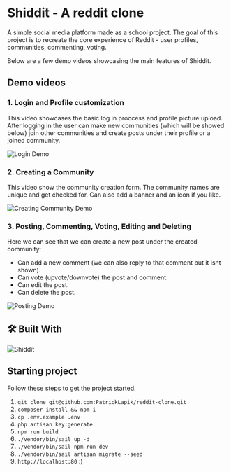 # Shiddit - A reddit clone

A simple social media platform made as a school project.
The goal of this project is to recreate the core experience of Reddit - user profiles, communities, commenting, voting.

Below are a few demo videos showcasing the main features of Shiddit.

## Demo videos

### 1. Login and Profile customization

This video showcases the basic log in proccess and profile picture upload. After logging in the user can make new communities (which will be showed below) join other communities and create posts under their profile or a joined community.

![Login Demo](../assets/login.gif?raw=true)

### 2. Creating a Community

This video show the community creation form. The community names are unique and get checked for. Can also add a banner and an icon if you like.

![Creating Community Demo](../assets/create-community.gif?raw=true)

### 3. Posting, Commenting, Voting, Editing and Deleting

Here we can see that we can create a new post under the created community:

- Can add a new comment (we can also reply to that comment but it isnt shown).
- Can vote (upvote/downvote) the post and comment.
- Can edit the post.
- Can delete the post.

![Posting Demo](../assets/community-interaction.gif?raw=true)

## 🛠 Built With

![Shiddit](https://github-readme-tech-stack.vercel.app/api/cards?title=Shiddit&lineCount=1&hideTitle=true&bg=%230D1117&badge=%23161B22&border=%2321262D&titleColor=%2358A6FF&line1=Laravel%2CLaravel%2Ccb2e2e%3Breact%2CReact%2C3fd4d9%3BMariaDb%2CMariaDB%2Cffffff%3BDocker%2CDocker%2C4a55f7%3B)

## Starting project
Follow these steps to get the project started.

1. `git clone git@github.com:PatrickLapik/reddit-clone.git`
2. `composer install && npm i`
3. `cp .env.example .env`
4. `php artisan key:generate`
5. `npm run build`
6. `./vendor/bin/sail up -d`
7. `./vendor/bin/sail npm run dev`
8. `./vendor/bin/sail artisan migrate --seed`
9. `http://localhost:80` :)
